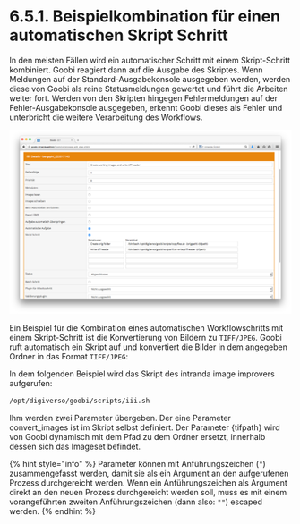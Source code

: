 # 6.5.1. Beispielkombination für einen automatischen Skript Schritt

In den meisten Fällen wird ein automatischer Schritt mit einem Skript-Schritt kombiniert. Goobi reagiert dann auf die Ausgabe des Skriptes. Wenn Meldungen auf der Standard-Ausgabekonsole ausgegeben werden, werden diese von Goobi als reine Statusmeldungen gewertet und führt die Arbeiten weiter fort. Werden von den Skripten hingegen Fehlermeldungen auf der Fehler-Ausgabekonsole ausgegeben, erkennt Goobi dieses als Fehler und unterbricht die weitere Verarbeitung des Workflows.

![Kombination von automatischen Workflowschritten im Zusammenhang mit Skripen](../../.gitbook/assets/87d.png)

Ein Beispiel für die Kombination eines automatischen Workflowschritts mit einem Skript-Schritt ist die Konvertierung von Bildern zu `TIFF/JPEG`. Goobi ruft automatisch ein Skript auf und konvertiert die Bilder in dem angegeben Ordner in das Format `TIFF/JPEG`:

In dem folgenden Beispiel wird das Skript des intranda image improvers aufgerufen:

```bash
/opt/digiverso/goobi/scripts/iii.sh
```

Ihm werden zwei Parameter übergeben. Der eine Parameter convert\_images ist im Skript selbst definiert. Der Parameter {tifpath} wird von Goobi dynamisch mit dem Pfad zu dem Ordner ersetzt, innerhalb dessen sich das Imageset befindet.

{% hint style="info" %}
Parameter können mit Anführungszeichen \(`"`\) zusammengefasst werden, damit sie als ein Argument an den aufgerufenen Prozess durchgereicht werden. Wenn ein Anführungszeichen als Argument direkt an den neuen Prozess durchgereicht werden soll, muss es mit einem vorangeführten zweiten Anführungszeichen \(dann also: `""`\) escaped werden.
{% endhint %}

